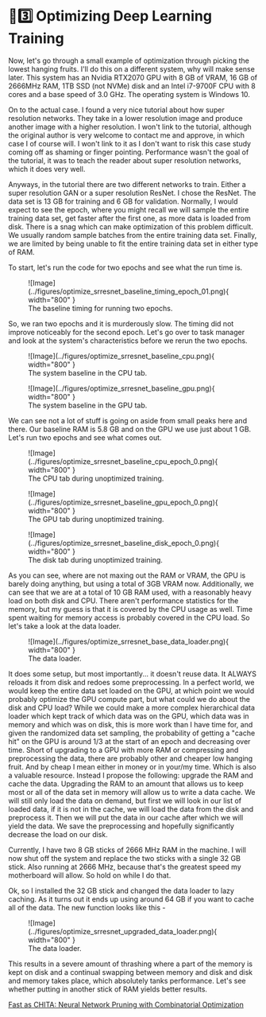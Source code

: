 # 🧬3️⃣ Optimizing Deep Learning Training
Now, let's go through a small example of optimization through picking the lowest hanging fruits.
I'll do this on a different system, why will make sense later. This system has an
Nvidia RTX2070 GPU with 8 GB of VRAM, 16 GB of 2666MHz RAM, 1TB SSD (not NVMe) disk and
an Intel i7-9700F CPU with 8 cores and a base speed of 3.0 GHz. The operating system
is Windows 10.

On to the actual case. I found a very nice tutorial about how super resolution networks.
They take in a lower resolution image and produce another image with a higher resolution.
I won't link to the tutorial, although the original author is very welcome to contact me
and approve, in which case I of course will. I won't link to it as I don't want to risk
this case study coming off as shaming or finger pointing. Performance wasn't the goal
of the tutorial, it was to teach the reader about super resolution networks, which it does
very well.

Anyways, in the tutorial there are two different networks to train. Either a super resolution
GAN or a super resolution ResNet. I chose the ResNet. The data set is 13 GB for training and
6 GB for validation. Normally, I would expect to see the epoch, where you might recall we will
sample the entire training data set, get faster after the first one, as more data is loaded from
disk. There is a snag which can make optimization of this problem difficult. We usually random
sample batches from the entire training data set.
Finally, we are limited by being unable to fit the entire training data set in either type of RAM.

To start, let's run the code for two epochs and see what the run time is.

<figure markdown>
![Image](../figures/optimize_srresnet_baseline_timing_epoch_01.png){ width="800" }
<figcaption>
The baseline timing for running two epochs.
</figcaption>
</figure>

So, we ran two epochs and it is murderously slow. The timing did not improve noticeably for the second
epoch. Let's go over to task manager and look at the system's characteristics before we rerun the
two epochs.

<figure markdown>
![Image](../figures/optimize_srresnet_baseline_cpu.png){ width="800" }
<figcaption>
The system baseline in the CPU tab.
</figcaption>
</figure>

<figure markdown>
![Image](../figures/optimize_srresnet_baseline_gpu.png){ width="800" }
<figcaption>
The system baseline in the GPU tab.
</figcaption>
</figure>

We can see not a lot of stuff is going on aside from small peaks here and there. Our baseline RAM is
5.8 GB and on the GPU we use just about 1 GB. Let's run two epochs and see what comes out.

<figure markdown>
![Image](../figures/optimize_srresnet_baseline_cpu_epoch_0.png){ width="800" }
<figcaption>
The CPU tab during unoptimized training.
</figcaption>
</figure>

<figure markdown>
![Image](../figures/optimize_srresnet_baseline_gpu_epoch_0.png){ width="800" }
<figcaption>
The GPU tab during unoptimized training.
</figcaption>
</figure>

<figure markdown>
![Image](../figures/optimize_srresnet_baseline_disk_epoch_0.png){ width="800" }
<figcaption>
The disk tab during unoptimized training.
</figcaption>
</figure>

As you can see, where are not maxing out the RAM or VRAM, the GPU is barely doing anything, but using
a total of 3GB VRAM now. Additionally, we can see that we are at a total of 10 GB RAM used, with a
reasonably heavy load on both disk and CPU. There aren't performance statistics for the memory,
but my guess is that it is covered by the CPU usage as well. Time spent waiting for memory access
is probably covered in the CPU load. So let's take a look at the data loader.

<figure markdown>
![Image](../figures/optimize_srresnet_base_data_loader.png){ width="800" }
<figcaption>
The data loader.
</figcaption>
</figure>

It does some setup, but most importantly... it doesn't reuse data. It ALWAYS reloads it from
disk and redoes some preprocessing. In a perfect world, we would keep the entire data set
loaded on the GPU, at which point we would probably optimize the GPU compute part, but what
could we do about the disk and CPU load? While we could make a more complex hierarchical
data loader which kept track of which data was on the GPU, which data was in memory and
which was on disk, this is more work than I have time for, and given the randomized data
set sampling, the probability of getting a "cache hit" on the GPU is around 1/3 at the start
of an epoch and decreasing over time. Short of upgrading to a GPU with more RAM or compressing
and preprocessing the data, there are probably other and cheaper low hanging fruit. And by
cheap I mean either in money or in your/my time. Which is also a valuable resource. Instead
I propose the following: upgrade the RAM and cache the data. Upgrading the RAM to an amount
that allows us to keep most or all of the data set in memory will allow us to write a data cache.
We will still only load the data on demand, but first we will look in our list of loaded data,
if it is not in the cache, we will load the data from the disk and preprocess it.
Then we will put the data in our cache after which we will yield the data. We save the preprocessing
and hopefully significantly decrease the load on our disk.

Currently, I have two 8 GB sticks of 2666 MHz RAM in the machine. I will now shut off the system
and replace the two sticks with a single 32 GB stick. Also running at 2666 MHz, because that's
the greatest speed my motherboard will allow. So hold on while I do that.

Ok, so I installed the 32 GB stick and changed the data loader to lazy caching. As it turns out
it ends up using around 64 GB if you want to cache all of the data. The new function looks like this -

<figure markdown>
![Image](../figures/optimize_srresnet_upgraded_data_loader.png){ width="800" }
<figcaption>
The data loader.
</figcaption>
</figure>

This results in a severe amount of thrashing where a part of the memory is kept on disk and a
continual swapping between memory and disk and disk and memory takes place, which absolutely
tanks performance. Let's see whether putting in another stick of RAM yields better results.

[Fast as CHITA: Neural Network Pruning with Combinatorial Optimization](https://arxiv.org/abs/2302.14623)  
